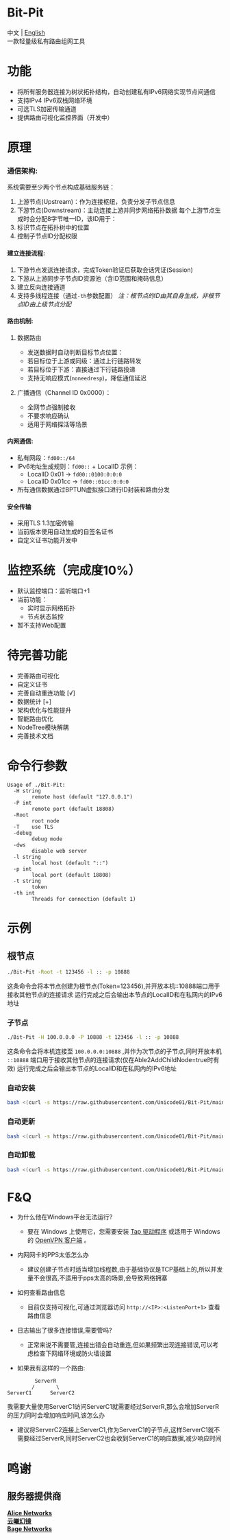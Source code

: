 # Bit-Pit
中文 | [English](https://github.com/Unicode01/Bit-Pit/blob/main/README.md)  
一款轻量级私有路由组网工具  
# 功能
* 将所有服务器连接为树状拓扑结构，自动创建私有IPv6网络实现节点间通信  
* 支持IPv4 IPv6双栈网络环境  
* 可选TLS加密传输通道  
* 提供路由可视化监控界面（开发中）  

# 原理
### 通信架构:
系统需要至少两个节点构成基础服务链：  
1. 上游节点(Upstream)：作为连接枢纽，负责分发子节点信息
2. 下游节点(Downstream)：主动连接上游并同步网络拓扑数据
每个上游节点生成时会分配8字节唯一ID，该ID用于：  
1. 标识节点在拓扑树中的位置  
2. 控制子节点ID分配权限  

#### 建立连接流程:
1. 下游节点发送连接请求，完成Token验证后获取会话凭证(Session)
2. 下游从上游同步子节点ID资源池（含ID范围和掩码信息）
3. 建立反向连接通道
4. 支持多线程连接（通过`-th`参数配置）
*注：根节点的ID由其自身生成，非根节点ID由上级节点分配*

#### 路由机制:
1. 数据路由
    * 发送数据时自动判断目标节点位置：
    * 若目标位于上游或同级：通过上行链路转发
    * 若目标位于下游：直接通过下行链路投递
    * 支持无响应模式(`noneedresp`)，降低通信延迟

2. 广播通信（Channel ID 0x0000）：
    * 全网节点强制接收
    * 不要求响应确认
    * 适用于网络探活等场景

#### 内网通信:
* 私有网段：`fd00::/64`
* IPv6地址生成规则：`fd00::` + LocalID
示例：
  * LocalID 0x01 → `fd00::0100:0:0:0`
  * LocalID 0x01cc → `fd00::01cc:0:0:0`
* 所有通信数据通过BPTUN虚拟接口进行ID封装和路由分发

#### 安全传输
* 采用TLS 1.3加密传输
* 当前版本使用自动生成的自签名证书
* 自定义证书功能开发中

# 监控系统（完成度10%）
* 默认监控端口：监听端口+1
* 当前功能：
  * 实时显示网络拓扑
  * 节点状态监控
* 暂不支持Web配置

# 待完善功能
* 完善路由可视化  
* 自定义证书  
* 完善自动重连功能 [√]  
* 数据统计 [+]  
* 架构优化与性能提升  
* 智能路由优化
* NodeTree模块解耦  
* 完善技术文档  

# 命令行参数
```
Usage of ./Bit-Pit:
  -H string
        remote host (default "127.0.0.1")
  -P int
        remote port (default 18808)
  -Root
        root node
  -T    use TLS
  -debug
        debug mode
  -dws
        disable web server
  -l string
        local host (default "::")
  -p int
        local port (default 18808)
  -t string
        token
  -th int
        Threads for connection (default 1)
```

# 示例
## 根节点
```bash
./Bit-Pit -Root -t 123456 -l :: -p 10888
``` 
这条命令会将本节点创建为根节点(Token=123456),并开放本机::10888端口用于接收其他节点的连接请求
运行完成之后会输出本节点的LocalID和在私网内的IPv6地址
### 子节点
```bash
./Bit-Pit -H 100.0.0.0 -P 10888 -t 123456 -l :: -p 10888
``` 
这条命令会将本机连接至 `100.0.0.0:10888` ,并作为次节点的子节点,同时开放本机 `::10888` 端口用于接收其他节点的连接请求(仅在Able2AddChildNode=true时有效)
运行完成之后会输出本节点的LocalID和在私网内的IPv6地址
### 自动安装
```bash
bash <(curl -s https://raw.githubusercontent.com/Unicode01/Bit-Pit/main/scripts/install.sh)
```
### 自动更新
```bash
bash <(curl -s https://raw.githubusercontent.com/Unicode01/Bit-Pit/main/scripts/update.sh)
```
### 自动卸载
```bash
bash <(curl -s https://raw.githubusercontent.com/Unicode01/Bit-Pit/main/scripts/uninstall.sh)
```

# F&Q
* 为什么他在Windows平台无法运行?
  * 要在 Windows 上使用它，您需要安装 [Tap 驱动程序](https://github.com/OpenVPN/tap-windows6) 或适用于 Windows 的 [OpenVPN 客户端](https://github.com/OpenVPN/openvpn) 。

* 内网网卡的PPS太低怎么办
  * 建议创建子节点时适当增加线程数,由于基础协议是TCP基础上的,所以并发量不会很高,不适用于pps太高的场景,会导致网络拥塞

* 如何查看路由信息
  * 目前仅支持可视化,可通过浏览器访问 `http://<IP>:<ListenPort+1>` 查看路由信息

* 日志输出了很多连接错误,需要管吗?
  * 正常来说不需要管,连接出错会自动重连,但如果频繁出现连接错误,可以考虑检查下网络环境或防火墙设置

* 如果我有这样的一个路由:   
```
         ServerR  
        /       \  
ServerC1      ServerC2  
```
我需要大量使用ServerC1访问ServerC1就需要经过ServerR,那么会增加ServerR的压力同时会增加响应时间,该怎么办  
  * 建议将ServerC2连接上ServerC1,作为ServerC1的子节点,这样ServerC1就不需要经过ServerR,同时ServerC2也会收到ServerC1的响应数据,减少响应时间

# 鸣谢
## 服务器提供商
**[Alice Networks](https://app.alice.ws/)**  
**[云曦幻镜](https://cloud.bffyun.com/)**  
**[Bage Networks](https://www.bagevm.com/)**  